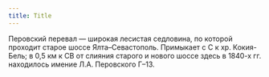 ```yaml
---
title: Title
---
```


Перовский перевал — широкая лесистая седловина, по которой проходит старое шоссе
Ялта–Севастополь. Примыкает с С к хр. Кокия-Бель; в 0,5 км к СВ от слияния
старого и нового шоссе здесь в 1840-х гг. находилось имение Л.А. Перовского
Г–13.
